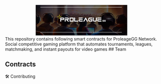 <div align="center">
  <img src="https://github.com/proleaguegg/DeAi/blob/main/figures/proleague.jpeg?raw=true" width="60%" alt="DeepSeek-V3" />
</div>
This repository contains following smart contracts for ProleageGG Network. Social competitive gaming platform that automates tournaments, leagues, matchmaking, and instant payouts for video games
## Team 

## Contracts


🛠️ Contributing
